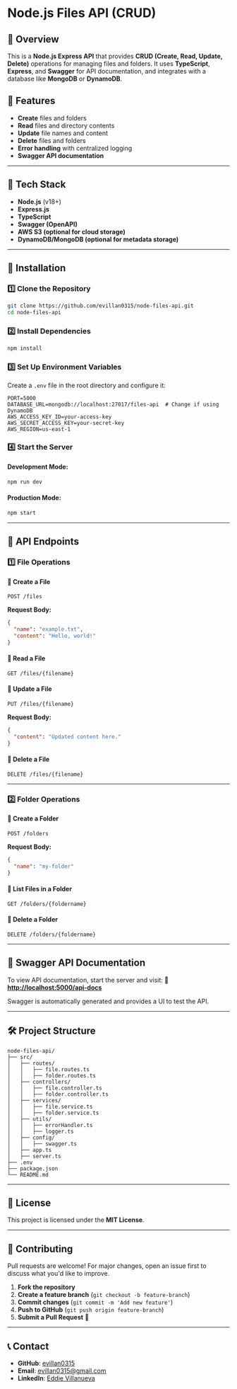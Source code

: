 # Node.js Files API (CRUD)

## 📌 Overview
This is a **Node.js Express API** that provides **CRUD (Create, Read, Update, Delete)** operations for managing files and folders. It uses **TypeScript**, **Express**, and **Swagger** for API documentation, and integrates with a database like **MongoDB** or **DynamoDB**.

## 🚀 Features
- **Create** files and folders
- **Read** files and directory contents
- **Update** file names and content
- **Delete** files and folders
- **Error handling** with centralized logging
- **Swagger API documentation**

---

## 🏰️ Tech Stack
- **Node.js** (v18+)
- **Express.js**
- **TypeScript**
- **Swagger (OpenAPI)**
- **AWS S3 (optional for cloud storage)**
- **DynamoDB/MongoDB (optional for metadata storage)**

---

## 🔧 Installation

### **1️⃣ Clone the Repository**
```bash
git clone https://github.com/evillan0315/node-files-api.git
cd node-files-api
```

### **2️⃣ Install Dependencies**
```bash
npm install
```

### **3️⃣ Set Up Environment Variables**
Create a `.env` file in the root directory and configure it:
```env
PORT=5000
DATABASE_URL=mongodb://localhost:27017/files-api  # Change if using DynamoDB
AWS_ACCESS_KEY_ID=your-access-key
AWS_SECRET_ACCESS_KEY=your-secret-key
AWS_REGION=us-east-1
```

### **4️⃣ Start the Server**
#### Development Mode:
```bash
npm run dev
```
#### Production Mode:
```bash
npm start
```

---

## 📂 API Endpoints
### **1️⃣ File Operations**

#### 🔹 Create a File
```http
POST /files
```
**Request Body:**
```json
{
  "name": "example.txt",
  "content": "Hello, world!"
}
```

#### 🔹 Read a File
```http
GET /files/{filename}
```

#### 🔹 Update a File
```http
PUT /files/{filename}
```
**Request Body:**
```json
{
  "content": "Updated content here."
}
```

#### 🔹 Delete a File
```http
DELETE /files/{filename}
```

---

### **2️⃣ Folder Operations**
#### 🔹 Create a Folder
```http
POST /folders
```
**Request Body:**
```json
{
  "name": "my-folder"
}
```

#### 🔹 List Files in a Folder
```http
GET /folders/{foldername}
```

#### 🔹 Delete a Folder
```http
DELETE /folders/{foldername}
```

---

## 📝 Swagger API Documentation

To view API documentation, start the server and visit:
📌 **[http://localhost:5000/api-docs](http://localhost:5000/api-docs)**

Swagger is automatically generated and provides a UI to test the API.

---

## 🛠️ Project Structure
```
node-files-api/
├── src/
│   ├── routes/
│   │   ├── file.routes.ts
│   │   ├── folder.routes.ts
│   ├── controllers/
│   │   ├── file.controller.ts
│   │   ├── folder.controller.ts
│   ├── services/
│   │   ├── file.service.ts
│   │   ├── folder.service.ts
│   ├── utils/
│   │   ├── errorHandler.ts
│   │   ├── logger.ts
│   ├── config/
│   │   ├── swagger.ts
│   ├── app.ts
│   ├── server.ts
├── .env
├── package.json
└── README.md
```

---

## 📝 License
This project is licensed under the **MIT License**.

---

## 🤝 Contributing
Pull requests are welcome! For major changes, open an issue first to discuss what you'd like to improve.

1. **Fork the repository**
2. **Create a feature branch** (`git checkout -b feature-branch`)
3. **Commit changes** (`git commit -m 'Add new feature'`)
4. **Push to GitHub** (`git push origin feature-branch`)
5. **Submit a Pull Request** 🚀

---

## 📞 Contact
- **GitHub**: [evillan0315](https://github.com/evillan0315)
- **Email**: evillan0315@gmail.com
- **LinkedIn**: [Eddie Villanueva](https://linkedin.com/in/evillanueva0315)


